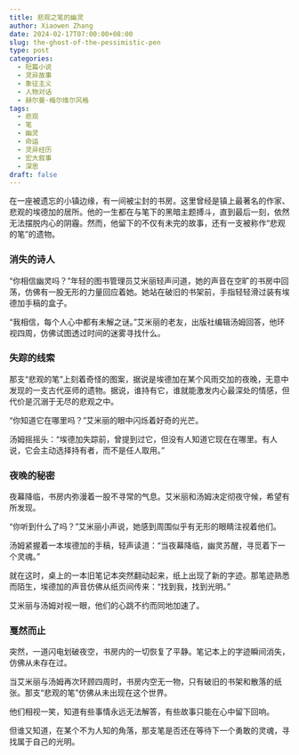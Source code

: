```yaml
---
title: 悲观之笔的幽灵
author: Xiaowen Zhang
date: 2024-02-17T07:00:00+08:00
slug: the-ghost-of-the-pessimistic-pen
type: post
categories:
  - 短篇小说
  - 灵异故事
  - 象征主义
  - 人物对话
  - 赫尔曼·梅尔维尔风格
tags:
  - 悲观
  - 笔
  - 幽灵
  - 命运
  - 灵异经历
  - 宏大叙事
  - 深思
draft: false
---
```


在一座被遗忘的小镇边缘，有一间被尘封的书房。这里曾经是镇上最著名的作家、悲观的埃德加的居所。他的一生都在与笔下的黑暗主题搏斗，直到最后一刻，依然无法摆脱内心的阴霾。然而，他留下的不仅有未完的故事，还有一支被称作“悲观的笔”的遗物。

### 消失的诗人

“你相信幽灵吗？”年轻的图书管理员艾米丽轻声问道，她的声音在空旷的书房中回荡，仿佛有一股无形的力量回应着她。她站在破旧的书架前，手指轻轻滑过装有埃德加手稿的盒子。

“我相信，每个人心中都有未解之谜。”艾米丽的老友，出版社编辑汤姆回答，他环视四周，仿佛试图透过时间的迷雾寻找什么。

### 失踪的线索

那支“悲观的笔”上刻着奇怪的图案，据说是埃德加在某个风雨交加的夜晚，无意中发现的一支古代巫师的遗物。据说，谁持有它，谁就能激发内心最深处的情感，但代价是沉溺于无尽的悲观之中。

“你知道它在哪里吗？”艾米丽的眼中闪烁着好奇的光芒。

汤姆摇摇头：“埃德加失踪前，曾提到过它，但没有人知道它现在在哪里。有人说，它会主动选择持有者，而不是任人取用。”

### 夜晚的秘密

夜幕降临，书房内弥漫着一股不寻常的气息。艾米丽和汤姆决定彻夜守候，希望有所发现。

“你听到什么了吗？”艾米丽小声说，她感到周围似乎有无形的眼睛注视着他们。

汤姆紧握着一本埃德加的手稿，轻声读道：“当夜幕降临，幽灵苏醒，寻觅着下一个灵魂。”

就在这时，桌上的一本旧笔记本突然翻动起来，纸上出现了新的字迹。那笔迹熟悉而陌生，埃德加的声音仿佛从纸页间传来：“找到我，找到光明。”

艾米丽与汤姆对视一眼，他们的心跳不约而同地加速了。

### 戛然而止

突然，一道闪电划破夜空，书房内的一切恢复了平静。笔记本上的字迹瞬间消失，仿佛从未存在过。

当艾米丽与汤姆再次环顾四周时，书房内空无一物，只有破旧的书架和散落的纸张。那支“悲观的笔”仿佛从未出现在这个世界。

他们相视一笑，知道有些事情永远无法解答，有些故事只能在心中留下回响。

但谁又知道，在某个不为人知的角落，那支笔是否还在等待下一个勇敢的灵魂，寻找属于自己的光明。
